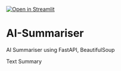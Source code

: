 [![Open in Streamlit](https://static.streamlit.io/badges/streamlit_badge_black_white.svg)](https://whitewayweb-text-summarizer.streamlit.app/)

# AI-Summariser

AI Summariser using FastAPI, BeautifulSoup

Text Summary
 
